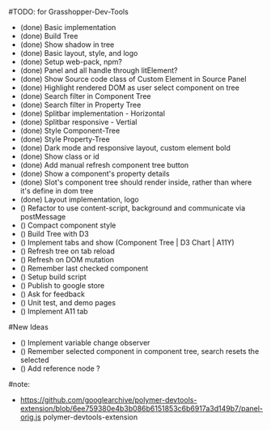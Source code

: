 #TODO: for Grasshopper-Dev-Tools

- (done) Basic implementation
- (done) Build Tree
- (done) Show shadow in tree
- (done) Basic layout, style, and logo
- (done) Setup web-pack, npm?
- (done) Panel and all handle through litElement?
- (done) Show Source code class of Custom Element in Source Panel
- (done) Highlight rendered DOM as user select component on tree
- (done) Search filter in Component Tree
- (done) Search filter in Property Tree
- (done) Splitbar implementation - Horizontal
- (done) Splitbar responsive - Vertial
- (done) Style Component-Tree
- (done) Style Property-Tree
- (done) Dark mode and responsive layout, custom element bold
- (done) Show class or id
- (done) Add manual refresh component tree button
- (done) Show a component's property details
- (done) Slot's component tree should render inside, rather than where it's define in dom tree
- (done) Layout implementation, logo
- () Refactor to use content-script, background and communicate via postMessage
- () Compact component style
- () Build Tree with D3
- () Implement tabs and show (Component Tree | D3 Chart | A11Y)
- () Refresh tree on tab reload
- () Refresh on DOM mutation
- () Remember last checked component
- () Setup build script
- () Publish to google store
- () Ask for feedback
- () Unit test, and demo pages
- () Implement A11 tab

#New Ideas
- () Implement variable change observer
- () Remember selected component in component tree, search resets the selected
- () Add reference node ?


#note:
- https://github.com/googlearchive/polymer-devtools-extension/blob/6ee759380e4b3b086b6151853c6b6917a3d149b7/panel-orig.js
polymer-devtools-extension
